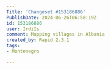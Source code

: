 ```yaml
---
Title: 'Changeset #153186886'
PublishDate: 2024-06-26T06:58:19Z
id: 153186886
user: IrdiIs
comment: Mapping villages in Albania
created_by: Rapid 2.3.1
tags:
- Montenegro

---
```

